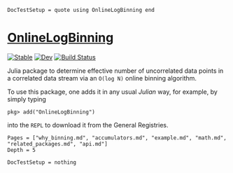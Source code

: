 ```@meta
DocTestSetup = quote using OnlineLogBinning end
```

# [OnlineLogBinning](https://github.com/meese-wj/OnlineLogBinning.jl)

[![Stable](https://img.shields.io/badge/docs-stable-blue.svg)](https://meese-wj.github.io/OnlineLogBinning.jl/stable)
[![Dev](https://img.shields.io/badge/docs-dev-blue.svg)](https://meese-wj.github.io/OnlineLogBinning.jl/dev)
[![Build Status](https://github.com/meese-wj/OnlineLogBinning.jl/actions/workflows/CI.yml/badge.svg?branch=main)](https://github.com/meese-wj/OnlineLogBinning.jl/actions/workflows/CI.yml?query=branch%3Amain)

Julia package to determine effective number of uncorrelated data points in a correlated data stream via an `O(log N)` online binning algorithm.

To use this package, one adds it in any usual _Julian_ way, for example, by simply typing

```
pkg> add("OnlineLogBinning")
```

into the `REPL` to download it from the General Registries.

```@contents
Pages = ["why_binning.md", "accumulators.md", "example.md", "math.md", "related_packages.md", "api.md"]
Depth = 5
```

```@meta
DocTestSetup = nothing
```